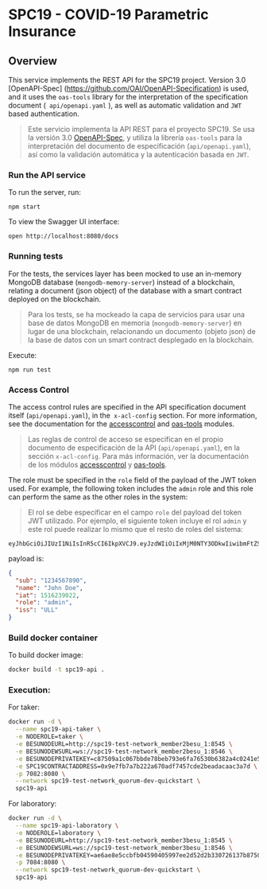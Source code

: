# SPC19 - COVID-19 Parametric Insurance

## Overview
This service implements the REST API for the SPC19 project. Version 3.0 [OpenAPI-Spec] (https://github.com/OAI/OpenAPI-Specification) is used, and it uses the `oas-tools` library for the interpretation of the specification document (` api/openapi.yaml` ), as well as automatic validation and `JWT` based authentication.

> Este servicio implementa la API REST para el proyecto SPC19. Se  usa la versión 3.0 [OpenAPI-Spec](https://github.com/OAI/OpenAPI-Specification), y utiliza la librería `oas-tools` para la interpretación del documento de especificación (`api/openapi.yaml`), así como la validación automática y la autenticación basada en `JWT`.

### Run the API service

To run the server, run:

```
npm start
```

To view the Swagger UI interface:

```
open http://localhost:8080/docs
```

### Running tests

For the tests, the services layer has been mocked to use an in-memory MongoDB database (`mongodb-memory-server`) instead of a blockchain, relating a document (json object) of the database with a smart contract deployed on the blockchain.

>Para los tests, se ha mockeado la capa de servicios para usar una base de datos MongoDB en memoria (`mongodb-memory-server`) en lugar de una blockchain, relacionando un documento (objeto json) de la base de datos con un smart contract desplegado en la blockchain.

Execute:

```
npm run test
```

### Access Control

The access control rules are specified in the API specification document itself (`api/openapi.yaml`), in the` x-acl-config` section. For more information, see the documentation for the [accesscontrol](https://www.npmjs.com/package/accesscontrol) and [oas-tools](https://www.npmjs.com/package/oas-tools#3-oasauth) modules.

>Las reglas de control de acceso se especifican en el propio documento de especificación de la API (`api/openapi.yaml`), en la sección `x-acl-config`. Para más información, ver la documentación de los módulos [accesscontrol](https://www.npmjs.com/package/accesscontrol) y [oas-tools](https://www.npmjs.com/package/oas-tools#3-oasauth).

The role must be specified in the `role` field of the payload of the JWT token used. For example, the following token includes the `admin` role and this role can perform the same as the other roles in the system:

> El rol se debe especificar en el campo `role` del payload del token JWT utilizado. Por ejemplo, el siguiente token incluye el rol `admin` y este rol puede realizar lo mismo que el resto de roles del sistema:

```jwt
eyJhbGciOiJIUzI1NiIsInR5cCI6IkpXVCJ9.eyJzdWIiOiIxMjM0NTY3ODkwIiwibmFtZSI6IkpvaG4gRG9lIiwiaWF0IjoxNTE2MjM5MDIyLCJyb2xlIjoiYWRtaW4iLCJpc3MiOiJVTEwifQ.OiehqHgx47KQqybnFhi3lFqooeFU4b_hfub_f5XcH6A
```

payload is:

```json
{
  "sub": "1234567890",
  "name": "John Doe",
  "iat": 1516239022,
  "role": "admin",
  "iss": "ULL"
}
```

### Build docker container

To build docker image:

```sh
docker build -t spc19-api .
```

### Execution:

For taker:

```sh
docker run -d \
  --name spc19-api-taker \
  -e NODEROLE=taker \
  -e BESUNODEURL=http://spc19-test-network_member2besu_1:8545 \
  -e BESUNODEWSURL=ws://spc19-test-network_member2besu_1:8546 \
  -e BESUNODEPRIVATEKEY=c87509a1c067bbde78beb793e6fa76530b6382a4c0241e5e4a9ec0a0f44dc0d3 \
  -e SPC19CONTRACTADDRESS=0x9e7fb7a7b222a670adf7457cde2beadacaac3a7d \
  -p 7082:8080 \
  --network spc19-test-network_quorum-dev-quickstart \
  spc19-api
```

For laboratory:

```sh
docker run -d \
  --name spc19-api-laboratory \
  -e NODEROLE=laboratory \
  -e BESUNODEURL=http://spc19-test-network_member3besu_1:8545 \
  -e BESUNODEWSURL=ws://spc19-test-network_member3besu_1:8546 \
  -e BESUNODEPRIVATEKEY=ae6ae8e5ccbfb04590405997ee2d52d2b330726137b875053c36d94e974d162f \
  -p 7084:8080 \
  --network spc19-test-network_quorum-dev-quickstart \
  spc19-api
```